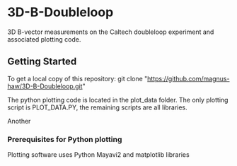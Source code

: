 # 3D-B-Doubleloop

3D B-vector measurements on the Caltech doubleloop experiment and associated plotting code.

## Getting Started

To get a local copy of this repository:
git clone "https://github.com/magnus-haw/3D-B-Doubleloop.git"

The python plotting code is located in the plot_data folder. The only plotting script is PLOT_DATA.PY, the remaining scripts are all libraries.

Another 

### Prerequisites for Python plotting

Plotting software uses Python Mayavi2 and matplotlib libraries
